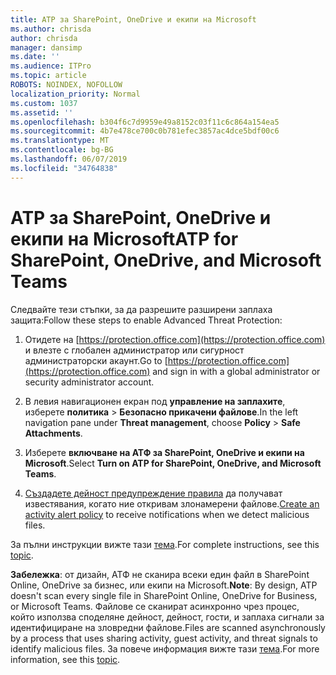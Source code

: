 ```yaml
---
title: ATP за SharePoint, OneDrive и екипи на Microsoft
ms.author: chrisda
author: chrisda
manager: dansimp
ms.date: ''
ms.audience: ITPro
ms.topic: article
ROBOTS: NOINDEX, NOFOLLOW
localization_priority: Normal
ms.custom: 1037
ms.assetid: ''
ms.openlocfilehash: b304f6c7d9959e49a8152c03f11c6c864a154ea5
ms.sourcegitcommit: 4b7e478ce700c0b781efec3857ac4dce5bdf00c6
ms.translationtype: MT
ms.contentlocale: bg-BG
ms.lasthandoff: 06/07/2019
ms.locfileid: "34764838"
---
```

# <a name="atp-for-sharepoint-onedrive-and-microsoft-teams"></a><span data-ttu-id="4dfa8-102">ATP за SharePoint, OneDrive и екипи на Microsoft</span><span class="sxs-lookup"><span data-stu-id="4dfa8-102">ATP for SharePoint, OneDrive, and Microsoft Teams</span></span>

<span data-ttu-id="4dfa8-103">Следвайте тези стъпки, за да разрешите разширени заплаха защита:</span><span class="sxs-lookup"><span data-stu-id="4dfa8-103">Follow these steps to enable Advanced Threat Protection:</span></span>

1. <span data-ttu-id="4dfa8-104">Отидете на [https://protection.office.com](https://protection.office.com) и влезте с глобален администратор или сигурност администраторски акаунт.</span><span class="sxs-lookup"><span data-stu-id="4dfa8-104">Go to [https://protection.office.com](https://protection.office.com) and sign in with a global administrator or security administrator account.</span></span>

2. <span data-ttu-id="4dfa8-105">В левия навигационен екран под **управление на заплахите**, изберете **политика** \> **Безопасно прикачени файлове**.</span><span class="sxs-lookup"><span data-stu-id="4dfa8-105">In the left navigation pane under **Threat management**, choose **Policy** \> **Safe Attachments**.</span></span>

3. <span data-ttu-id="4dfa8-106">Изберете **включване на АТФ за SharePoint, OneDrive и екипи на Microsoft**.</span><span class="sxs-lookup"><span data-stu-id="4dfa8-106">Select **Turn on ATP for SharePoint, OneDrive, and Microsoft Teams**.</span></span>

4. <span data-ttu-id="4dfa8-107">[Създадете дейност предупреждение правила](https://docs.microsoft.com/office365/securitycompliance/create-activity-alerts) да получават известявания, когато ние откривам злонамерени файлове.</span><span class="sxs-lookup"><span data-stu-id="4dfa8-107">[Create an activity alert policy](https://docs.microsoft.com/office365/securitycompliance/create-activity-alerts) to receive notifications when we detect malicious files.</span></span>

<span data-ttu-id="4dfa8-108">За пълни инструкции вижте тази [тема](https://docs.microsoft.com/office365/securitycompliance/turn-on-atp-for-spo-odb-and-teams).</span><span class="sxs-lookup"><span data-stu-id="4dfa8-108">For complete instructions, see this [topic](https://docs.microsoft.com/office365/securitycompliance/turn-on-atp-for-spo-odb-and-teams).</span></span>

<span data-ttu-id="4dfa8-109">**Забележка**: от дизайн, АТФ не сканира всеки един файл в SharePoint Online, OneDrive за бизнес, или екипи на Microsoft.</span><span class="sxs-lookup"><span data-stu-id="4dfa8-109">**Note**: By design, ATP doesn't scan every single file in SharePoint Online, OneDrive for Business, or Microsoft Teams.</span></span> <span data-ttu-id="4dfa8-110">Файлове се сканират асинхронно чрез процес, който използва споделяне дейност, дейност, гости, и заплаха сигнали за идентифициране на зловредни файлове.</span><span class="sxs-lookup"><span data-stu-id="4dfa8-110">Files are scanned asynchronously by a process that uses sharing activity, guest activity, and threat signals to identify malicious files.</span></span> <span data-ttu-id="4dfa8-111">За повече информация вижте тази [тема](https://docs.microsoft.com/office365/securitycompliance/atp-for-spo-odb-and-teams).</span><span class="sxs-lookup"><span data-stu-id="4dfa8-111">For more information, see this [topic](https://docs.microsoft.com/office365/securitycompliance/atp-for-spo-odb-and-teams).</span></span>
